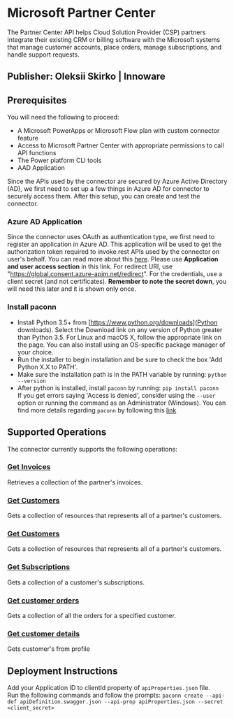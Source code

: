 # Microsoft Partner Center
The Partner Center API helps Cloud Solution Provider (CSP) partners integrate their existing CRM or billing software with the Microsoft systems that manage customer accounts, place orders, manage subscriptions, and handle support requests.

## Publisher: Oleksii Skirko | Innoware

## Prerequisites
You will need the following to proceed:

- A Microsoft PowerApps or Microsoft Flow plan with custom connector feature
- Access to Microsoft Partner Center with appropriate permissions to call API functions
- The Power platform CLI tools
- AAD Application

Since the APIs used by the connector are secured by Azure Active Directory (AD), we first need to set up a few things in Azure AD for connector to securely access them. After this setup, you can create and test the connector. 

### Azure AD Application
Since the connector uses OAuth as authentication type, we first need to register an application in Azure AD. This application will be used to get the authorization token required to invoke rest APIs used by the connector on user's behalf. You can read more about this [here](https://docs.microsoft.com/en-us/partner/develop/api-authentication#application-and-user-access). Please use **Application and user access section** in this link. For redirect URI, use "https://global.consent.azure-apim.net/redirect". For the credentials, use a client secret (and not certificates). **Remember to note the secret down**, you will need this later and it is shown only once.

### Install paconn
- Install Python 3.5+ from [https://www.python.org/downloads](Python downloads). Select the Download link on any version of Python greater than Python 3.5. For Linux and macOS X, follow the appropriate link on the page. You can also install using an OS-specific package manager of your choice.
- Run the installer to begin installation and be sure to check the box 'Add Python X.X to PATH'.
- Make sure the installation path is in the PATH variable by running:
`python --version`
- After python is installed, install `paconn` by running:
`pip install paconn`\
If you get errors saying 'Access is denied', consider using the `--user` option or running the command as an Administrator (Windows).
You can find more details regarding `paconn` by following this [link](https://docs.microsoft.com/en-us/connectors/custom-connectors/paconn-cli) 

## Supported Operations
The connector currently supports the following operations:​
### [Get Invoices](https://docs.microsoft.com/en-us/partner-center/develop/get-a-collection-of-invoices)
Retrieves a collection of the partner's invoices.

### [Get Customers](https://docs.microsoft.com/en-us/partner-center/develop/get-a-list-of-customers)
Gets a collection of resources that represents all of a partner's customers.

### [Get Customers](https://docs.microsoft.com/en-us/partner-center/develop/get-a-list-of-customers)
Gets a collection of resources that represents all of a partner's customers.

### [Get Subscriptions](https://docs.microsoft.com/en-us/partner-center/develop/get-all-of-a-customer-s-subscriptions)
Gets a collection of a customer's subscriptions.

### [Get customer orders](https://docs.microsoft.com/en-us/partner-center/develop/get-all-of-a-customer-s-orders)
Gets a collection of all the orders for a specified customer.

### [Get customer details](https://docs.microsoft.com/en-us/partner-center/develop/get-a-customer-by-id)
Gets customer's from profile

## Deployment Instructions
Add your Application ID to clientId property of `apiProperties.json` file.\
Run the following commands and follow the prompts:
`paconn create --api-def apiDefinition.swagger.json --api-prop apiProperties.json --secret <client_secret>`

